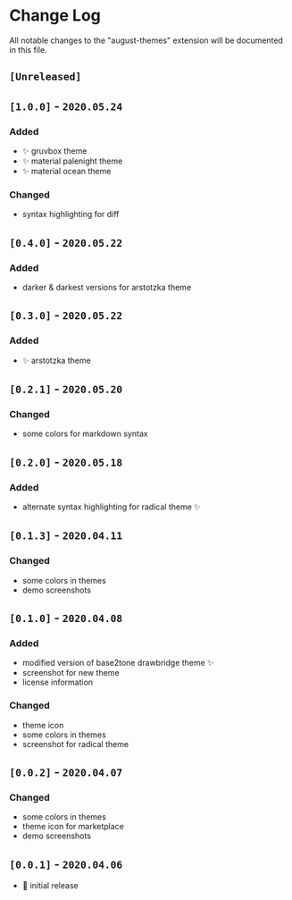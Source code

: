 # Change Log

All notable changes to the "august-themes" extension will be documented in this file.

## **`[Unreleased]`**

## **`[1.0.0]` - `2020.05.24`**

### Added

- ✨ gruvbox theme
- ✨ material palenight theme
- ✨ material ocean theme

### Changed

- syntax highlighting for diff

## **`[0.4.0]` - `2020.05.22`**

### Added

- darker & darkest versions for arstotzka theme

## **`[0.3.0]` - `2020.05.22`**

### Added

- ✨ arstotzka theme

## **`[0.2.1]` - `2020.05.20`**

### Changed

- some colors for markdown syntax

## **`[0.2.0]` - `2020.05.18`**

### Added

- alternate syntax highlighting for radical theme ✨

## **`[0.1.3]` - `2020.04.11`**

### Changed

- some colors in themes
- demo screenshots

## **`[0.1.0]` - `2020.04.08`**

### Added

- modified version of base2tone drawbridge theme ✨
- screenshot for new theme
- license information

### Changed

- theme icon
- some colors in themes
- screenshot for radical theme

## **`[0.0.2]` - `2020.04.07`**

### Changed

- some colors in themes
- theme icon for marketplace
- demo screenshots

## **`[0.0.1]` - `2020.04.06`**

- 🎉 initial release

<!--
### Added (for new features)
### Changed (for changes in existing functionality)
### Deprecated (for soon-to-be removed features)
### Removed (for now removed features)
### Fixed (for any bug fixes)
### Security (in case of vulnerabilities)
-->
